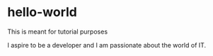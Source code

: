 # hello-world
This is meant for tutorial purposes

I aspire to be a developer and I am passionate about the world of IT.
